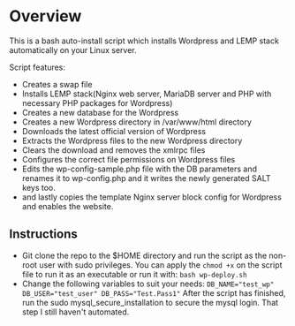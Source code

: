 # Overview

This is a bash auto-install script which installs Wordpress and
LEMP stack automatically on your Linux server.

Script features:

- Creates a swap file
- Installs LEMP stack(Nginx web server, MariaDB server and PHP with necessary PHP packages for Wordpress)
- Creates a new database for the Wordpress
- Creates a new Wordpress directory in /var/www/html directory
- Downloads the latest official version of Wordpress
- Extracts the Wordpress files to the new Wordpress directory
- Clears the download and removes the xmlrpc files
- Configures the correct file permissions on Wordpress files
- Edits the wp-config-sample.php file with the DB parameters and renames it to wp-config.php and
it writes the newly generated SALT keys too.
- and lastly copies the template Nginx server block config for Wordpress and enables the website.

## Instructions

- Git clone the repo to the $HOME directory and run the script as the non-root user with sudo
privileges.
You can apply the `chmod +x` on the script file to run it as an executable or run it with:
`bash wp-deploy.sh`
- Change the following variables to suit your needs:
`DB_NAME="test_wp"
DB_USER="test_user"
DB_PASS="Test.Pass1"`
After the script has finished, run the sudo mysql_secure_installation to secure the mysql login. That step I still haven't automated.
